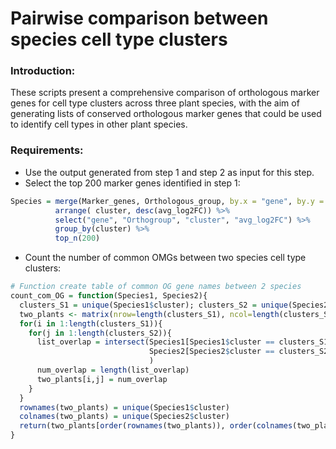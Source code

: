 # Pairwise comparison between species cell type clusters

### Introduction:
These scripts present a comprehensive comparison of orthologous marker genes for cell type clusters across three plant species, with the aim of generating lists of conserved orthologous marker genes that could be used to identify cell types in other plant species.

### Requirements:
* Use the output generated from step 1 and step 2 as input for this step. </br>
* Select the top 200 marker genes identified in step 1:
```R
Species = merge(Marker_genes, Orthologous_group, by.x = "gene", by.y = "Species") %>% 
          arrange( cluster, desc(avg_log2FC)) %>% 
          select("gene", "Orthogroup", "cluster", "avg_log2FC") %>% 
          group_by(cluster) %>% 
          top_n(200)
```
* Count the number of common OMGs between two species cell type clusters:
```R
# Function create table of common OG gene names between 2 species
count_com_OG = function(Species1, Species2){
  clusters_S1 = unique(Species1$cluster); clusters_S2 = unique(Species2$cluster)
  two_plants <- matrix(nrow=length(clusters_S1), ncol=length(clusters_S2))
  for(i in 1:length(clusters_S1)){
    for(j in 1:length(clusters_S2)){
      list_overlap = intersect(Species1[Species1$cluster == clusters_S1[i],]$Orthogroup,  
                               Species2[Species2$cluster == clusters_S2[j],]$Orthogroup
                               )
      num_overlap = length(list_overlap) 
      two_plants[i,j] = num_overlap
    }
  }
  rownames(two_plants) = unique(Species1$cluster)
  colnames(two_plants) = unique(Species2$cluster) 
  return(two_plants[order(rownames(two_plants)), order(colnames(two_plants))])
}
```
